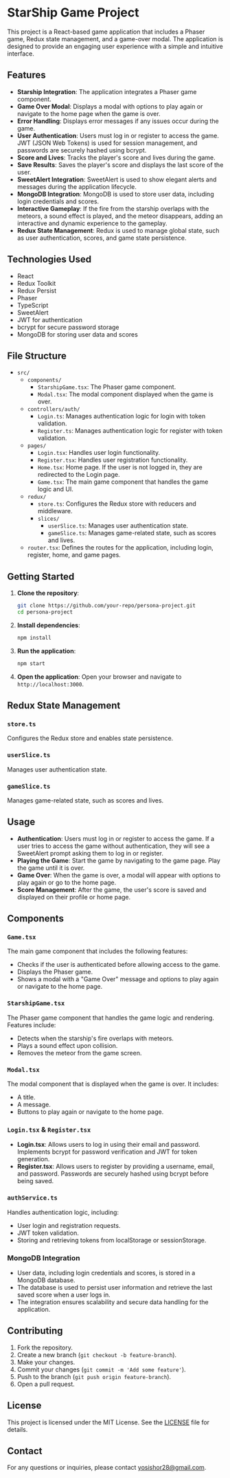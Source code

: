 # StarShip Game Project

This project is a React-based game application that includes a Phaser game, Redux state management, and a game-over modal. The application is designed to provide an engaging user experience with a simple and intuitive interface.

## Features

- **Starship Integration**: The application integrates a Phaser game component.
- **Game Over Modal**: Displays a modal with options to play again or navigate to the home page when the game is over.
- **Error Handling**: Displays error messages if any issues occur during the game.
- **User Authentication**: Users must log in or register to access the game. JWT (JSON Web Tokens) is used for session management, and passwords are securely hashed using bcrypt.
- **Score and Lives**: Tracks the player's score and lives during the game.
- **Save Results**: Saves the player's score and displays the last score of the user.
- **SweetAlert Integration**: SweetAlert is used to show elegant alerts and messages during the application lifecycle.
- **MongoDB Integration**: MongoDB is used to store user data, including login credentials and scores.
- **Interactive Gameplay**: If the fire from the starship overlaps with the meteors, a sound effect is played, and the meteor disappears, adding an interactive and dynamic experience to the gameplay.
- **Redux State Management**: Redux is used to manage global state, such as user authentication, scores, and game state persistence.

## Technologies Used

- React
- Redux Toolkit
- Redux Persist
- Phaser
- TypeScript
- SweetAlert
- JWT for authentication
- bcrypt for secure password storage
- MongoDB for storing user data and scores

## File Structure

- `src/`
  - `components/`
    - `StarshipGame.tsx`: The Phaser game component.
    - `Modal.tsx`: The modal component displayed when the game is over.
  - `controllers/auth/`
    - `Login.ts`: Manages authentication logic for login with token validation.
    - `Register.ts`: Manages authentication logic for register with token validation.
  - `pages/`
    - `Login.tsx`: Handles user login functionality.
    - `Register.tsx`: Handles user registration functionality.
    - `Home.tsx`: Home page. If the user is not logged in, they are redirected to the Login page.
    - `Game.tsx`: The main game component that handles the game logic and UI.
  - `redux/`
    - `store.ts`: Configures the Redux store with reducers and middleware.
    - `slices/`
      - `userSlice.ts`: Manages user authentication state.
      - `gameSlice.ts`: Manages game-related state, such as scores and lives.
  - `router.tsx`: Defines the routes for the application, including login, register, home, and game pages.

## Getting Started

1. **Clone the repository**:

   ```sh
   git clone https://github.com/your-repo/persona-project.git
   cd persona-project
   ```

2. **Install dependencies**:

   ```sh
   npm install
   ```

3. **Run the application**:

   ```sh
   npm start
   ```

4. **Open the application**:
   Open your browser and navigate to `http://localhost:3000`.

## Redux State Management

### `store.ts`

Configures the Redux store and enables state persistence.

### `userSlice.ts`

Manages user authentication state.

### `gameSlice.ts`

Manages game-related state, such as scores and lives.

## Usage

- **Authentication**: Users must log in or register to access the game. If a user tries to access the game without authentication, they will see a SweetAlert prompt asking them to log in or register.
- **Playing the Game**: Start the game by navigating to the game page. Play the game until it is over.
- **Game Over**: When the game is over, a modal will appear with options to play again or go to the home page.
- **Score Management**: After the game, the user's score is saved and displayed on their profile or home page.

## Components

### `Game.tsx`

The main game component that includes the following features:

- Checks if the user is authenticated before allowing access to the game.
- Displays the Phaser game.
- Shows a modal with a "Game Over" message and options to play again or navigate to the home page.

### `StarshipGame.tsx`

The Phaser game component that handles the game logic and rendering. Features include:

- Detects when the starship's fire overlaps with meteors.
- Plays a sound effect upon collision.
- Removes the meteor from the game screen.

### `Modal.tsx`

The modal component that is displayed when the game is over. It includes:

- A title.
- A message.
- Buttons to play again or navigate to the home page.

### `Login.tsx` & `Register.tsx`

- **Login.tsx**: Allows users to log in using their email and password. Implements bcrypt for password verification and JWT for token generation.
- **Register.tsx**: Allows users to register by providing a username, email, and password. Passwords are securely hashed using bcrypt before being saved.

### `authService.ts`

Handles authentication logic, including:

- User login and registration requests.
- JWT token validation.
- Storing and retrieving tokens from localStorage or sessionStorage.

### MongoDB Integration

- User data, including login credentials and scores, is stored in a MongoDB database.
- The database is used to persist user information and retrieve the last saved score when a user logs in.
- The integration ensures scalability and secure data handling for the application.

## Contributing

1. Fork the repository.
2. Create a new branch (`git checkout -b feature-branch`).
3. Make your changes.
4. Commit your changes (`git commit -m 'Add some feature'`).
5. Push to the branch (`git push origin feature-branch`).
6. Open a pull request.

## License

This project is licensed under the MIT License. See the [LICENSE](LICENSE) file for details.

## Contact

For any questions or inquiries, please contact [yosishor28@gmail.com](mailto:yosishor28@gmail.com).
